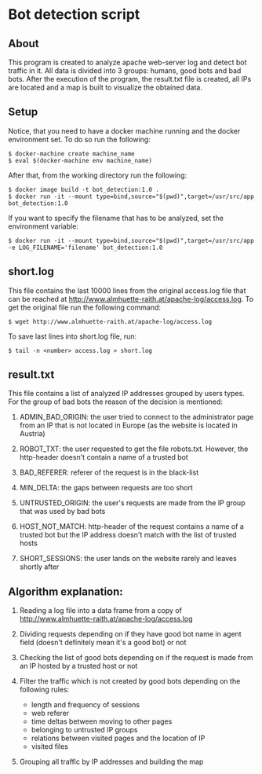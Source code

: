 # Bot detection script

## About
This program is created to analyze apache web-server log and detect bot traffic in it. All data is divided into 3 groups: humans, good bots and bad bots. After the execution of the program, the result.txt file is created, all IPs are located and a map is built to visualize the obtained data.

## Setup
Notice, that you need to have a docker machine running and the docker environment set. To do so run the following:
```
$ docker-machine create machine_name
$ eval $(docker-machine env machine_name)
```

After that, from the working directory run the following:
```
$ docker image build -t bot_detection:1.0 . 
$ docker run -it --mount type=bind,source="$(pwd)",target=/usr/src/app bot_detection:1.0
```
If you want to specify the filename that has to be analyzed, set the environment variable:
```
$ docker run -it --mount type=bind,source="$(pwd)",target=/usr/src/app -e LOG_FILENAME='filename' bot_detection:1.0
```

## short.log
This file contains the last 10000 lines from the original access.log file that can be reached at http://www.almhuette-raith.at/apache-log/access.log. To get the original file run the following command:
```
$ wget http://www.almhuette-raith.at/apache-log/access.log
```
To save last lines into short.log file, run:
```
$ tail -n <number> access.log > short.log
```

## result.txt
This file contains a list of analyzed IP addresses grouped by users types. For the group of bad bots the reason of the decision is mentioned:

1. ADMIN_BAD_ORIGIN: the user tried to connect to the administrator page from an IP that is not located in Europe (as the website is located in Austria)

2. ROBOT_TXT: the user requested to get the file robots.txt. However, the http-header doesn't contain a name of a trusted bot

3. BAD_REFERER: referer of the request is in the black-list

4. MIN_DELTA: the gaps between requests are too short

5. UNTRUSTED_ORIGIN: the user's requests are made from the IP group that was used by bad bots

6. HOST_NOT_MATCH: http-header of the request contains a name of a trusted bot but the IP address doesn't match with the list of trusted hosts

7. SHORT_SESSIONS: the user lands on the website rarely and leaves shortly after

## Algorithm explanation:

1. Reading a log file into a data frame from a copy of http://www.almhuette-raith.at/apache-log/access.log

2. Dividing requests depending on if they have good bot name in agent field (doesn't definitely mean it's a good bot) or not

3. Checking the list of good bots depending on if the request is made from an IP hosted by a trusted host or not

4. Filter the traffic which is not created by good bots depending on the following rules:

	- length and frequency of sessions
	- web referer
	- time deltas between moving to other pages
	- belonging to untrusted IP groups
	- relations between visited pages and the location of IP
	- visited files

5. Grouping all traffic by IP addresses and building the map
